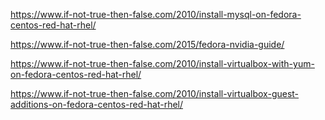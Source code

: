 https://www.if-not-true-then-false.com/2010/install-mysql-on-fedora-centos-red-hat-rhel/

https://www.if-not-true-then-false.com/2015/fedora-nvidia-guide/

https://www.if-not-true-then-false.com/2010/install-virtualbox-with-yum-on-fedora-centos-red-hat-rhel/


https://www.if-not-true-then-false.com/2010/install-virtualbox-guest-additions-on-fedora-centos-red-hat-rhel/